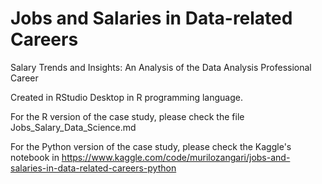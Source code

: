 # Jobs and Salaries in Data-related Careers
Salary Trends and Insights: An Analysis of the Data Analysis Professional Career

Created in RStudio Desktop in R programming language.

For the R version of the case study, please check the file Jobs_Salary_Data_Science.md

For the Python version of the case study, please check the Kaggle's notebook in https://www.kaggle.com/code/murilozangari/jobs-and-salaries-in-data-related-careers-python
